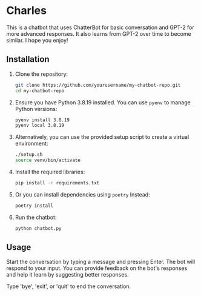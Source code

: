 # Charles

This is a chatbot that uses ChatterBot for basic conversation and GPT-2 for more advanced responses. It also learns from GPT-2 over time to become similar. I hope you enjoy!

## Installation

1. Clone the repository:
    ```sh
    git clone https://github.com/yourusername/my-chatbot-repo.git
    cd my-chatbot-repo
    ```

2. Ensure you have Python 3.8.19 installed. You can use `pyenv` to manage Python versions:
    ```sh
    pyenv install 3.8.19
    pyenv local 3.8.19
    ```

3. Alternatively, you can use the provided setup script to create a virtual environment:
    ```sh
    ./setup.sh
    source venv/bin/activate
    ```

4. Install the required libraries:
    ```sh
    pip install -r requirements.txt
    ```

5. Or you can install dependencies using `poetry` Instead:
    ```sh
    poetry install
    ```

6. Run the chatbot:
    ```sh
    python chatbot.py
    ```

## Usage

Start the conversation by typing a message and pressing Enter. The bot will respond to your input. You can provide feedback on the bot's responses and help it learn by suggesting better responses.

Type 'bye', 'exit', or 'quit' to end the conversation.

